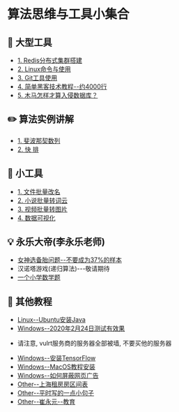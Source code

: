 算法思维与工具小集合     
======

## :floppy_disk: 大型工具
- [1. Redis分布式集群搭建](https://github.com/KissMyLady/Tools/blob/master/note/redis_goup.md)  
- [2. Linux命令与使用](https://github.com/KissMyLady/Tools/blob/master/note/linux_com.md)    
- [3. Git工具使用](https://github.com/CyC2018/CS-Notes/blob/master/notes/Git.md)    
- [4. 简单黑客技术教程--约4000行](https://github.com/KissMyLady/Tools/blob/master/note/lv_heike.md)  
- [5. 木马怎样才算入侵数据库？](https://github.com/KissMyLady/Tools/blob/master/note/wood_horse.md)  

## :pencil2: 算法实例讲解  
 - [1. 斐波那契数列](https://github.com/KissMyLady/Tools/blob/master/algorithem/feibo.md)    
 - [2. 快 排](https://github.com/KissMyLady/Python/blob/master/Nont/Quick_Sort.md)   
 
## :wrench:  小工具
- [1. 文件批量改名](https://github.com/KissMyLady/Tools/blob/master/note/py_rename.md)    
- [2. 小说批量转词云](https://github.com/KissMyLady/Word_Cloud)  
- [3. 视频批量转图片](https://github.com/KissMyLady/Exchaneg-video-to-photo)
- [4. 数据可视化](https://github.com/KissMyLady/Tools/blob/master/note/date_vision.md) 


## :bulb: 永乐大帝(李永乐老师)  
- [女神选备胎问题--不要成为37%的样本](https://github.com/KissMyLady/Daily_Tools_Create/blob/master/Goddess/Goddess_test.md)  
- 汉诺塔游戏(递归算法)---敬请期待   
- [一个小学数学题](https://github.com/KissMyLady/Tools/blob/master/note/math_rq.md)      


## :watermelon: 其他教程    
- [Linux--Ubuntu安装Java](https://github.com/KissMyLady/Java/blob/master/Note/ut_install_java.md)    
- [Windows--2020年2月24日测试有效果](https://github.com/zhaoweih/Shadowsocks-Tutorial)  
* 请注意, vulrt服务商的服务器全部被墙, 不要买他的服务器    
- [Windows--安装TensorFlow](https://github.com/KissMyLady/Deep-Learning/blob/master/Note/tensorflow_install.md)   
- [Windows--MacOS教程安装](https://github.com/KissMyLady/Tools/blob/master/Word_Cloud/virtual_mac.md)  
- [Windows--如何屏蔽网页广告](https://github.com/KissMyLady/Tools/blob/master/note/adbblock.md)    
- [Other--上海租房房区间表](https://github.com/KissMyLady/Tools/blob/master/note/shanghai.md)  
- [Other--平时写的一点小句子](https://github.com/KissMyLady/Tools/blob/master/note/daily_word.md)    
- [Other--崔永元--教育](https://github.com/KissMyLady/Tools/blob/master/note/cuiyongyuan.md)  
